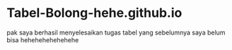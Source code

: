 # Tabel-Bolong-hehe.github.io
pak saya berhasil menyelesaikan tugas tabel yang sebelumnya saya belum bisa hehehehehehehehe
